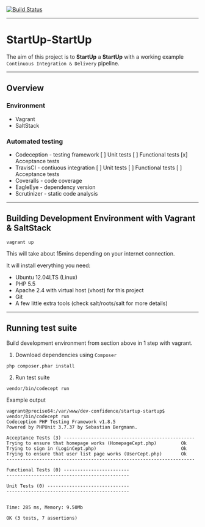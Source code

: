 [![Build Status](https://travis-ci.org/dev-confidence/startup-startup.svg?branch=master)](https://travis-ci.org/dev-confidence/startup-startup)

---

# StartUp-StartUp

The aim of this project is to **StartUp** a **StartUp** with a working example `Continuous Integration & Delivery` pipeline.

---

## Overview

### Environment

* Vagrant
* SaltStack


### Automated testing

* Codeception - testing framework
    [ ] Unit tests
    [ ] Functional tests
    [x] Acceptance tests
* TravisCI - contiuous integration
    [ ] Unit tests
    [ ] Functional tests
    [ ] Acceptance tests
* Coveralls - code coverage
* EagleEye - dependency version
* Scrutinizer - static code analysis

---

## Building Development Environment with Vagrant & SaltStack

```
vagrant up
```

This will take about 15mins depending on your internet connection.

It will install everything you need:

* Ubuntu 12.04LTS (Linux)
* PHP 5.5
* Apache 2.4 with virtual host (vhost) for this project
* Git
* A few little extra tools (check salt/roots/salt for more details)

---

## Running test suite

Build development environment from section above in 1 step with vagrant.

1. Download dependencies using `Composer`

```
php composer.phar install
```

2. Run test suite

```
vendor/bin/codecept run
```

Example output

```
vagrant@precise64:/var/www/dev-confidence/startup-startup$ vendor/bin/codecept run
Codeception PHP Testing Framework v1.8.5
Powered by PHPUnit 3.7.37 by Sebastian Bergmann.

Acceptance Tests (3) ------------------------------------------------
Trying to ensure that homepage works (HomepageCept.php)         Ok
Trying to sign in (LoginCept.php)                               Ok
Trying to ensure that user list page works (UserCept.php)       Ok
---------------------------------------------------------------------

Functional Tests (0) ------------------------
---------------------------------------------

Unit Tests (0) ------------------------------
---------------------------------------------


Time: 285 ms, Memory: 9.50Mb

OK (3 tests, 7 assertions)
```
